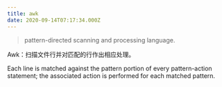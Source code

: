 ```yaml
---
title: awk
date: 2020-09-14T07:17:34.000Z
---
```


> pattern-directed scanning and processing language.

Awk：扫描文件行并对匹配的行作出相应处理。

Each line is matched against the pattern portion of every pattern-action statement; the associated action is performed for each matched pattern.
